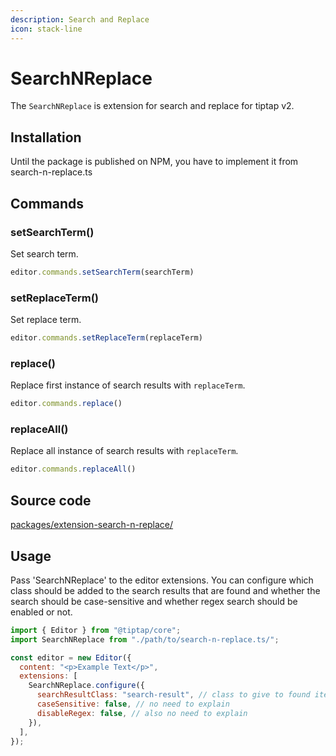 ```yaml
---
description: Search and Replace
icon: stack-line
---
```


# SearchNReplace

The `SearchNReplace` is extension for search and replace for tiptap v2.

## Installation

Until the package is published on NPM, you have to implement it from search-n-replace.ts

## Commands

### setSearchTerm()
Set search term.

```js
editor.commands.setSearchTerm(searchTerm)
```

### setReplaceTerm()
Set replace term.

```js
editor.commands.setReplaceTerm(replaceTerm)
```

### replace()
Replace first instance of search results with `replaceTerm`.

```js
editor.commands.replace()
```

### replaceAll()
Replace all instance of search results with `replaceTerm`.

```js
editor.commands.replaceAll()
```

## Source code

[packages/extension-search-n-replace/](https://github.com/ueberdosis/tiptap/blob/main/packages/extension-search-n-replace/)

## Usage

Pass 'SearchNReplace' to the editor extensions.
You can configure which class should be added to the search results that are found and whether the search should be case-sensitive 
and whether regex search should be enabled or not.

```js
import { Editor } from "@tiptap/core";
import SearchNReplace from "./path/to/search-n-replace.ts/";

const editor = new Editor({
  content: "<p>Example Text</p>",
  extensions: [
    SearchNReplace.configure({
      searchResultClass: "search-result", // class to give to found items. default 'search-result'
      caseSensitive: false, // no need to explain
      disableRegex: false, // also no need to explain
    }),
  ],
});
```
